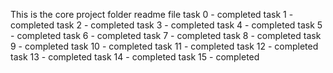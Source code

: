 This is the core project folder readme file
task 0 - completed
task 1 - completed
task 2 - completed
task 3 - completed
task 4 - completed
task 5 - completed
task 6 - completed
task 7 - completed
task 8 - completed
task 9 - completed
task 10 - completed
task 11 - completed
task 12 - completed
task 13 - completed
task 14 - completed
task 15 - completed

